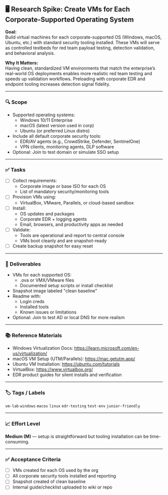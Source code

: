 
## 🖥️ Research Spike: Create VMs for Each Corporate-Supported Operating System

**Goal:**  
Build virtual machines for each corporate-supported OS (Windows, macOS, Ubuntu, etc.) with standard security tooling installed. These VMs will serve as controlled testbeds for red team payload testing, detection validation, and behavioral analysis.

**Why It Matters:**  
Having clean, standardized VM environments that match the enterprise’s real-world OS deployments enables more realistic red team testing and speeds up validation workflows. Preloading with corporate EDR and endpoint tooling increases detection signal fidelity.

---

### 🔍 Scope
- Supported operating systems:
  - Windows 10/11 Enterprise
  - macOS (latest version used in corp)
  - Ubuntu (or preferred Linux distro)
- Include all default corporate security tools:
  - EDR/AV agents (e.g., CrowdStrike, Defender, SentinelOne)
  - VPN clients, monitoring agents, DLP software
- Optional: Join to test domain or simulate SSO setup

---

### ✅ Tasks
- [ ] Collect requirements:
  - Corporate image or base ISO for each OS
  - List of mandatory security/monitoring tools
- [ ] Provision VMs using:
  - VirtualBox, VMware, Parallels, or cloud-based sandbox
- [ ] Install:
  - OS updates and packages
  - Corporate EDR + logging agents
  - Email, browsers, and productivity apps as needed
- [ ] Validate:
  - Tools are operational and report to central console
  - VMs boot cleanly and are snapshot-ready
- [ ] Create backup snapshot for easy reset

---

### 🎯 Deliverables
- VMs for each supported OS:
  - .ova or VMX/VMware files
  - Documented setup scripts or install checklist
- Snapshot image labeled "clean baseline"
- Readme with:
  - Login creds
  - Installed tools
  - Known issues or limitations
- Optional: Join to test AD or local DNS for more realism

---

### 📚 Reference Materials
- Windows Virtualization Docs: https://learn.microsoft.com/en-us/virtualization/  
- macOS VM Setup (UTM/Parallels): https://mac.getutm.app/  
- Ubuntu VM Installation: https://ubuntu.com/tutorials  
- VirtualBox: https://www.virtualbox.org/  
- EDR product guides for silent installs and verification

---

### 🏷️ Tags / Labels
`vm-lab` `windows` `macos` `linux` `edr-testing` `test-env` `junior-friendly`

---

### 📈 Effort Level
**Medium (M)** — setup is straightforward but tooling installation can be time-consuming.

---

### ✅ Acceptance Criteria
- [ ] VMs created for each OS used by the org
- [ ] All corporate security tools installed and reporting
- [ ] Snapshot created of clean baseline
- [ ] Internal guide/checklist uploaded to wiki or repo
